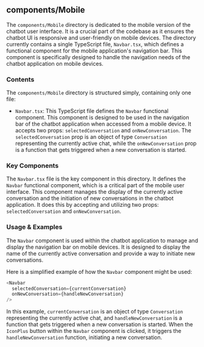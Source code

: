 
## components/Mobile

The `components/Mobile` directory is dedicated to the mobile version of the chatbot user interface. It is a crucial part of the codebase as it ensures the chatbot UI is responsive and user-friendly on mobile devices. The directory currently contains a single TypeScript file, `Navbar.tsx`, which defines a functional component for the mobile application's navigation bar. This component is specifically designed to handle the navigation needs of the chatbot application on mobile devices.

### Contents

The `components/Mobile` directory is structured simply, containing only one file:

- `Navbar.tsx`: This TypeScript file defines the `Navbar` functional component. This component is designed to be used in the navigation bar of the chatbot application when accessed from a mobile device. It accepts two props: `selectedConversation` and `onNewConversation`. The `selectedConversation` prop is an object of type `Conversation` representing the currently active chat, while the `onNewConversation` prop is a function that gets triggered when a new conversation is started.

### Key Components

The `Navbar.tsx` file is the key component in this directory. It defines the `Navbar` functional component, which is a critical part of the mobile user interface. This component manages the display of the currently active conversation and the initiation of new conversations in the chatbot application. It does this by accepting and utilizing two props: `selectedConversation` and `onNewConversation`.

### Usage & Examples

The `Navbar` component is used within the chatbot application to manage and display the navigation bar on mobile devices. It is designed to display the name of the currently active conversation and provide a way to initiate new conversations.

Here is a simplified example of how the `Navbar` component might be used:

```typescript
<Navbar
  selectedConversation={currentConversation}
  onNewConversation={handleNewConversation}
/>
```

In this example, `currentConversation` is an object of type `Conversation` representing the currently active chat, and `handleNewConversation` is a function that gets triggered when a new conversation is started. When the `IconPlus` button within the `Navbar` component is clicked, it triggers the `handleNewConversation` function, initiating a new conversation.
